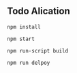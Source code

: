 Todo Alication
-----

```
npm install
```

```
npm start
```

```
npm run-script build
```

```
npm run delpoy
```